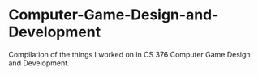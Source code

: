 # Computer-Game-Design-and-Development
Compilation of the things I worked on in CS 376 Computer Game Design and Development.
